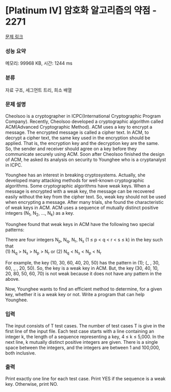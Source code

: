 # [Platinum IV] 암호화 알고리즘의 약점 - 2271 

[문제 링크](https://www.acmicpc.net/problem/2271) 

### 성능 요약

메모리: 99968 KB, 시간: 1244 ms

### 분류

자료 구조, 세그먼트 트리, 희소 배열

### 문제 설명

<p>Cheolsoo is a cryptographer in ICPC(International Cryptographic Program Company). Recently, Cheolsoo developed a cryptographic algorithm called ACM(Advanced Cryptographic Method). ACM uses a key to encrypt a message. The encrypted message is called a cipher text. In ACM, to decrypt a cipher text, the same key used in the encryption should be applied. That is, the encryption key and the decryption key are the same. So, the sender and receiver should agree on a key before they communicate securely using ACM. Soon after Cheolsoo finished the design of ACM, he asked its analysis on security to Younghee who is a cryptanalyst in ICPC.</p>

<p>Younghee has an interest in breaking cryptosystems. Actually, she developed many attacking methods for well-known cryptographic algorithms. Some cryptographic algorithms have weak keys. When a message is encrypted with a weak key, the message can be recovered easily without the key from the cipher text. So, weak key should not be used when encrypting a message. After many trials, she found the characteristic of weak keys in ACM. ACM uses a sequence of mutually distinct positive integers (N<sub>1</sub>, N<sub>2</sub>, ..., N<sub>k</sub>) as a key.</p>

<p>Younghee found that weak keys in ACM have the following two special patterns:</p>

<p>There are four integers N<sub>p</sub>, N<sub>q</sub>, N<sub>r</sub>, N<sub>s</sub> (1 ≤ p < q < r < s ≤ k) in the key such that<br>
(1) N<sub>q</sub> > N<sub>s</sub> > N<sub>p</sub> > N<sub>r</sub> or (2) N<sub>q</sub> < N<sub>s</sub> < N<sub>p</sub> < N<sub>r</sub></p>

<p>For example, the key (10, 30, 60, 40, 20, 50) has the pattern in (1); (_ , 30, 60, _ , 20, 50). So, the key is a weak key in ACM. But, the key (30, 40, 10, 20, 80, 50, 60, 70) is not weak because it does not have any pattern in the above.</p>

<p>Now, Younghee wants to find an efficient method to determine, for a given key, whether it is a weak key or not. Write a program that can help Younghee.</p>

### 입력 

 <p>The input consists of T test cases. The number of test cases T is give in the first line of the input file. Each test case starts with a line containing an integer k, the length of a sequence representing a key, 4 ≤ k ≤ 5,000. In the next line, k mutually distinct positive integers are given. There is a single space between the integers, and the integers are between 1 and 100,000, both inclusive.</p>

### 출력 

 <p>Print exactly one line for each test case. Print YES if the sequence is a weak key. Otherwise, print NO.</p>

